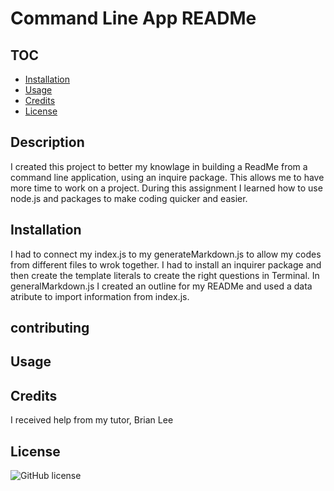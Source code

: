 # Command Line App READMe

## TOC

- [Installation](#installation)
- [Usage](#usage)
- [Credits](#credits)
- [License](#license)

## Description

I created this project to better my knowlage in building a ReadMe from a command line application, using an inquire package. This allows me to have more time to work on a project. During this assignment I learned how to use node.js and packages to make coding quicker and easier.

## Installation

I had to connect my index.js to my generateMarkdown.js to allow my codes from different files to wrok together. I had to install an inquirer package and then create the template literals to create the right questions in Terminal. In generalMarkdown.js I created an outline for my READMe and used a data atribute to import information from index.js. 

## contributing



## Usage



## Credits

I received help from my tutor, Brian Lee 

## License

![GitHub license](https://img.shields.io/badge/license-MIT-blue.svg)

